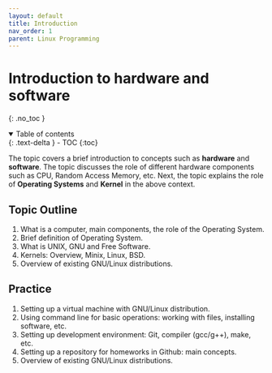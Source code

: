 ```yaml
---
layout: default
title: Introduction
nav_order: 1
parent: Linux Programming
---
```


# Introduction to hardware and software
{: .no_toc }

<details open markdown="block">
  <summary>
    Table of contents
  </summary>
  {: .text-delta }
- TOC
{:toc}
</details>

The topic covers a brief introduction to concepts such as **hardware** and **software**.
The topic discusses the role of different hardware components such as CPU, Random Access Memory, etc.
Next, the topic explains the role of **Operating Systems** and **Kernel** in the above context.

## Topic Outline

1. What is a computer, main components, the role of the Operating System.
2. Brief definition of Operating System.
3. What is UNIX, GNU and Free Software.
4. Kernels: Overview, Minix, Linux, BSD.
5. Overview of existing GNU/Linux distributions.

## Practice

1. Setting up a virtual machine with GNU/Linux distribution.
2. Using command line for basic operations: working with files, installing software, etc.
3. Setting up development environment: Git, compiler (gcc/g++), make, etc.
4. Setting up a repository for homeworks in Github: main concepts.
5. Overview of existing GNU/Linux distributions.
